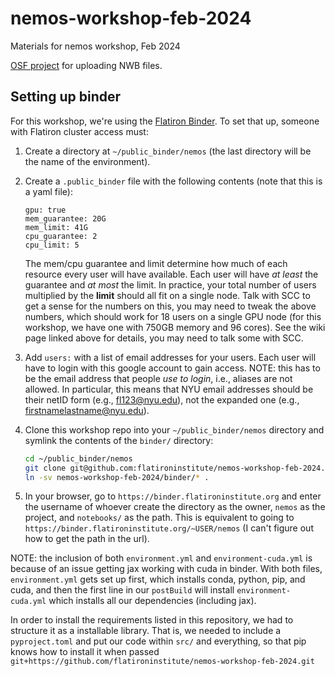 # nemos-workshop-feb-2024

Materials for nemos workshop, Feb 2024

[OSF project](https://osf.io/5crqj/) for uploading NWB files.

## Setting up binder

For this workshop, we're using the [Flatiron
Binder](https://wiki.flatironinstitute.org/SCC/BinderHub). To set that up,
someone with Flatiron cluster access must:

1. Create a directory at `~/public_binder/nemos` (the last directory will be the
   name of the environment).
2. Create a `.public_binder` file with the following contents (note that this is a yaml file):
   ```
   gpu: true
   mem_guarantee: 20G
   mem_limit: 41G
   cpu_guarantee: 2
   cpu_limit: 5
   ```
   
   The mem/cpu guarantee and limit determine how much of each resource every
   user will have available. Each user will have *at least* the guarantee and
   *at most* the limit. In practice, your total number of users multiplied by
   the **limit** should all fit on a single node. Talk with SCC to get a sense
   for the numbers on this, you may need to tweak the above numbers, which
   should work for 18 users on a single GPU node (for this workshop, we have one
   with 750GB memory and 96 cores). See the wiki page linked above for details,
   you may need to talk some with SCC.
   
3. Add `users:` with a list of email addresses for your users. Each user will
   have to login with this google account to gain access. NOTE: this has to be
   the email address that people *use to login*, i.e., aliases are not allowed.
   In particular, this means that NYU email addresses should be their netID form
   (e.g., fl123@nyu.edu), not the expanded one (e.g.,
   firstnamelastname@nyu.edu).
   
4. Clone this workshop repo into your `~/public_binder/nemos` directory and
   symlink the contents of the `binder/` directory:
   
   ```bash
   cd ~/public_binder/nemos
   git clone git@github.com:flatironinstitute/nemos-workshop-feb-2024.git
   ln -sv nemos-workshop-feb-2024/binder/* .
   ```

5. In your browser, go to `https://binder.flatironinstitute.org` and enter the
   username of whoever create the directory as the owner, `nemos` as the
   project, and `notebooks/` as the path. This is equivalent to going to
   `https://binder.flatironinstitute.org/~USER/nemos` (I can't figure out how to
   get the path in the url).

NOTE: the inclusion of both `environment.yml` and `environment-cuda.yml` is
because of an issue getting jax working with cuda in binder. With both files,
`environment.yml` gets set up first, which installs conda, python, pip, and
cuda, and then the first line in our `postBuild` will install
`environment-cuda.yml` which installs all our dependencies (including jax).

In order to install the requirements listed in this repository, we had to
structure it as a installable library. That is, we needed to include a
`pyproject.toml` and put our code within `src/` and everything, so that pip
knows how to install it when passed
`git+https://github.com/flatironinstitute/nemos-workshop-feb-2024.git`
